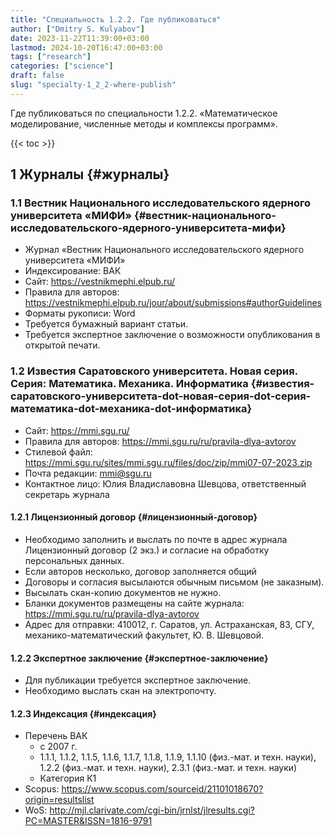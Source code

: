 ```yaml
---
title: "Специальность 1.2.2. Где публиковаться"
author: ["Dmitry S. Kulyabov"]
date: 2023-11-22T11:39:00+03:00
lastmod: 2024-10-20T16:47:00+03:00
tags: ["research"]
categories: ["science"]
draft: false
slug: "specialty-1_2_2-where-publish"
---
```


Где публиковаться по специальности 1.2.2. «Математическое моделирование, численные методы и комплексы программ».

<!--more-->

{{< toc >}}


## <span class="section-num">1</span> Журналы {#журналы}


### <span class="section-num">1.1</span> Вестник Национального исследовательского ядерного университета «МИФИ» {#вестник-национального-исследовательского-ядерного-университета-мифи}

-   Журнал «Вестник Национального исследовательского ядерного университета «МИФИ»
-   Индексирование: ВАК
-   Сайт: <https://vestnikmephi.elpub.ru/>
-   Правила для авторов: <https://vestnikmephi.elpub.ru/jour/about/submissions#authorGuidelines>
-   Форматы рукописи: Word
-   Требуется бумажный вариант статьи.
-   Требуется экспертное заключение о возможности опубликования в открытой печати.


### <span class="section-num">1.2</span> Известия Саратовского университета. Новая серия. Серия: Математика. Механика. Информатика {#известия-саратовского-университета-dot-новая-серия-dot-серия-математика-dot-механика-dot-информатика}

-   Сайт: <https://mmi.sgu.ru/>
-   Правила для авторов: <https://mmi.sgu.ru/ru/pravila-dlya-avtorov>
-   Стилевой файл: <https://mmi.sgu.ru/sites/mmi.sgu.ru/files/doc/zip/mmi07-07-2023.zip>
-   Почта редакции: mmi@sgu.ru
-   Контактное лицо: Юлия Владиславовна Шевцова, ответственный секретарь журнала


#### <span class="section-num">1.2.1</span> Лицензионный договор {#лицензионный-договор}

-   Необходимо заполнить и выслать по почте в адрес журнала Лицензионный договор (2 экз.) и согласие на обработку персональных данных.
-   Если авторов несколько, договор заполняется общий
-   Договоры и согласия высылаются обычным письмом (не заказным).
-   Высылать скан-копию документов не нужно.
-   Бланки документов размещены на сайте журнала: <https://mmi.sgu.ru/ru/pravila-dlya-avtorov>
-   Адрес для отправки: 410012, г. Саратов, ул. Астраханская, 83, СГУ, механико-математический факультет, Ю. В. Шевцовой.


#### <span class="section-num">1.2.2</span> Экспертное заключение {#экспертное-заключение}

-   Для публикации требуется экспертное заключение.
-   Необходимо выслать скан на электропочту.


#### <span class="section-num">1.2.3</span> Индексация {#индексация}

-   Перечень ВАК
    -   с 2007 г.
    -   1.1.1, 1.1.2, 1.1.5, 1.1.6, 1.1.7, 1.1.8, 1.1.9, 1.1.10 (физ.-мат. и техн. науки), 1.2.2 (физ.-мат. и техн. науки), 2.3.1 (физ.-мат. и техн. науки)
    -   Категория К1
-   Scopus: <https://www.scopus.com/sourceid/21101018670?origin=resultslist>
-   WoS: <http://mjl.clarivate.com/cgi-bin/jrnlst/jlresults.cgi?PC=MASTER&ISSN=1816-9791>
